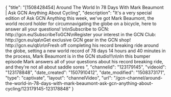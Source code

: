 {
    "title": "[1508428454] Around The World In 78 Days With Mark Beaumont | Ask GCN Anything About Cycling",
    "description": "It's a very special edition of Ask GCN Anything this week, we've got Mark Beaumont, the world record holder for circumnavigating the globe on a bicycle, here to answer all your questions! \n\nSubscribe to GCN: http:\/\/gcn.eu\/SubscribeToGCN\nRegister your interest in the GCN Club: http:\/\/gcn.eu\/qa\nGet exclusive GCN gear in the GCN shop! http:\/\/gcn.eu\/qb\n\nFresh off completing his record breaking ride around the globe, setting a new world record of 78 days 14 hours and 40 minutes in the process, Mark Beaumont is in the GCN studio!!\n\nIn this bumper episode Mark answers all of your questions about his record breaking ride, and they're not all about saddle sores ",
    "channelid": "123179145",
    "videoid": "123178848",
    "date_created": "1507910412",
    "date_modified": "1508373171",
    "type": "captivate",
    "layout": "channelVideo",
    "url": "\/gcn-channel\/around-the-world-in-78-days-with-mark-beaumont-ask-gcn-anything-about-cycling\/123179145-123178848"
}